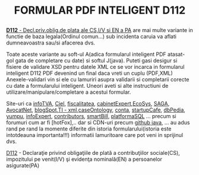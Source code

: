 <h1><p align="center" width="100%">FORMULAR PDF INTELIGENT  D112</p></h1>

[**D112** - Decl.priv.oblig.de plata ale CS,I/V si EN a PA](https://static.anaf.ro/static/10/Anaf/Declaratii_R/112.html) are mai multe variante in functie de baza legala(Ordinul comun...)
sub incidenta caruia va aflati dumneavoastra sau/si afacerea dvs.

Toate aceste variante au soft-ul A(adica formularul inteligent PDF atasat- gol gata de completare cu date) si softul J(java).
Puteti gasi desigur si fisiere de validare XSD pentru datele XML ce se vor incarca in formularul inteligent D112 PDF devenind un final daca vreti un cuplu (PDF,XML)
Anexele-validari vin si ele cu lamuriri asupra validarii si completarii corecte cu date a formularului inteligent. Uneori aveti si alte instructiuni de utilizare/manipulare/completare a acestui formular.

Site-uri ca [infoTVA](https://infotva.manager.ro/articole/formulare-si-declaratii/declaratia-112-actualizata-ultima-versiune-descarca-aici-5872.html), [Ciel](https://ciel.ro/blog/declaratia-d112/), [fiscalitatea](https://www.fiscalitatea.ro/declaratia-112-actualizata-in-februarie-2018-10807/), [cabinetExpert](https://www.cabinetexpert.ro/2015-01-24/declaratia-112-pdf-inteligent-valabil-incepand-cu-01-01-2015-vers-3-0-5.html),[EcoSys](https://www.ecosys.ro/informatii-utile/download/download-declaratii/), [SAGA](https://www.sagasoftware.ro/d300-iulie-2019-d112/), [AvocatNet](https://www.avocatnet.ro/forum/discutie_261096/Versiunea-actualizata-pentru-Declaratia-112-Soft-A-si-Soft-J-Metode-de-preluare-declaratia-112-dintr-o-luna-anterioara.html), [blogSpot](https://ahasoftware.blogspot.com/p/decunicatoxml.html),[TI - xml](https://investor.ti.com/static-files/2ab80f5d-8c08-4422-8d68-e8580dd2e1d3),[caseOntology](https://caseontology.org/examples/asgard/), [conta](http://www.conta.ro/articol_descarcati-declaratia-112-actualizata-recent-6139.html), [startupCafe](https://www.startupcafe.ro/taxe/declaratia-112-pdf-inteligent-actualizat-anaf-2021.htm), [dbPedia](https://dbpedia.org/page/D410_road), [yumpu](https://www.yumpu.com/ro/document/view/33372214/declaratia-112-instructiuni-de-completare-pdf-finantesmro), [infoExpert](https://info-expert.ro/SAL-D112),  [contributors](https://www.contributors.ro/declara%C8%9Bia-unica-experien%C8%9Ba-unica/), [smartBill](https://ajutorconta.smartbill.ro/article/776-declaratia-112), [platformaSQL](https://www.platphormasql.ro/articol2.php) ... precum si forumuri cum ar fi [hotFox],.. dar si CDN-uri precum [github java](https://hotfox.ro/forum/viewtopic.php?t=116&start=20), ... 
au adus rand pe rand la momente diferite din istoria formularului(istoria este intotdeauna importanta!!!) informatii lamuritoare care pot veni in sprijinul dvs.

[D112](https://static.anaf.ro/static/10/Anaf/declunica/d112_pdf_utilizare_09022011.pdf) - Declaraţie privind obligaţiile de plată a contribuţiilor sociale(CS), impozitului pe venit(I/V) şi evidenţa nominală(EN) a persoanelor asigurate(PA)
